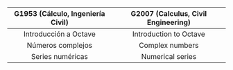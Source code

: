 | G1953 (Cálculo, Ingeniería Civil)   |      G2007 (Calculus, Civil Engineering)     | 
|:-----------------------------------:|:--------------------------------------------:|
| Introducción a Octave               | Introduction to Octave                       |
| Números complejos                   | Complex numbers                              |
| Series numéricas                    | Numerical series                             |
